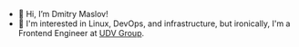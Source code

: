 - 👋 Hi, I’m Dmitry Maslov!
- 👀 I'm interested in Linux, DevOps, and infrastructure, but ironically, I'm a Frontend Engineer at [UDV Group](https://udv.group/).
